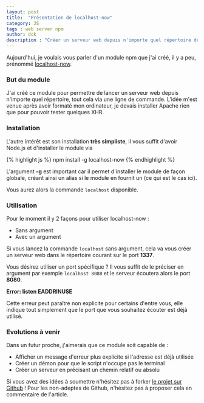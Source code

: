 ```yaml
---
layout: post
title:  "Présentation de localhost-now"
category: JS
tags : web server npm 
author: dck
description : "Créer un serveur web depuis n'importe quel répertoire de votre ordinateur !"
---
```


Aujourd'hui, je voulais vous parler d'un module npm que j'ai créé, il y a peu, prénommé [localhost-now](https://www.npmjs.org/package/localhost-now).

### But du module
J'ai créé ce module pour permettre de lancer un serveur web depuis n'importe quel répertoire, tout cela via une ligne de commande.
L'idée m'est venue après avoir formaté mon ordinateur, je devais installer Apache rien que pour pouvoir tester quelques XHR. 

### Installation
L'autre intérêt est son installation **très simpliste**, il vous suffit d'avoir Node.js et d'installer le module via 

{% highlight js %}
npm install -g localhost-now
{% endhighlight %}

L'argument **-g** est important car il permet d'installer le module de façon globale, créant ainsi un alias si le module en fournit un (ce qui est le cas ici).

Vous aurez alors la commande `localhost` disponible.

### Utilisation 
Pour le moment il y 2 façons pour utiliser localhost-now :

- Sans argument
- Avec un argument

Si vous lancez la commande `localhost` sans argument, cela va vous créer un serveur web dans le répertoire courant sur le port **1337**. 

Vous désirez utiliser un port spécifique ? Il vous suffit de le préciser en argument par exemple `localhost 8080` et le serveur écoutera alors le port **8080**.

<div class="bs-callout bs-callout-info">
  <strong>Error: listen EADDRINUSE</strong>
  <p>Cette erreur peut paraître non explicite pour certains d'entre vous, elle indique tout simplement que le port que vous souhaitez écouter est déjà utilisé.</p>
</div>

### Evolutions à venir

Dans un futur proche, j'aimerais que ce module soit capable de :

- Afficher un message d'erreur plus explicite si l'adresse est déjà utilisée
- Créer un démon pour que le script n'occupe pas le terminal
- Créer un serveur en précisant un chemin relatif ou absolu

Si vous avez des idées à soumettre n'hésitez pas à forker [le projet sur Github](https://github.com/DCKT/localhost-now/blob/master/lib/app.js) ! Pour les non-adeptes de Github, n'hésitez pas à proposer cela en commentaire de l'article.